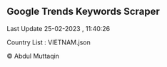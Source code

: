 

## Google Trends Keywords Scraper 
 
Last Update 25-02-2023 , 11:40:26

Country List :
VIETNAM.json



© Abdul Muttaqin 
